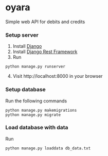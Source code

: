 # oyara
Simple web API for debits and credits

### Setup server

1. Install [Django](https://docs.djangoproject.com/en/3.0/topics/install/)
2. Install [Django Rest Framework](https://pypi.org/project/djangorestframework/)
3. Run
```
python manage.py runserver
```
4. Visit http://localhost:8000 in your browser

### Setup database

Run the following commands

```
python manage.py makemigrations
python manage.py migrate
```

### Load database with data

Run

```
python manage.py loaddata db_data.txt
```
